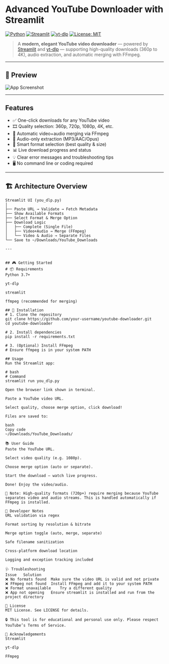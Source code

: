 #  Advanced YouTube Downloader with Streamlit

[![Python](https://img.shields.io/badge/python-3.7%2B-blue.svg)](https://www.python.org/downloads/)
[![Streamlit](https://img.shields.io/badge/built%20with-Streamlit-orange)](https://streamlit.io)
[![yt-dlp](https://img.shields.io/badge/yt--dlp-supported-yellowgreen)](https://github.com/yt-dlp/yt-dlp)
[![License: MIT](https://img.shields.io/badge/license-MIT-lightgrey.svg)](LICENSE)

> A **modern, elegant YouTube video downloader** — powered by [Streamlit](https://streamlit.io) and [yt-dlp](https://github.com/yt-dlp/yt-dlp) — supporting high-quality downloads (360p to 4K), audio extraction, and automatic merging with FFmpeg.

---

## 📸 Preview

<!-- Replace the below link with an actual screenshot -->
![App Screenshot](https://user-images.githubusercontent.com/your-username/demo-screenshot.png)

---

##  Features

- ✅ One-click downloads for any YouTube video
- 🎞️ Quality selection: 360p, 720p, 1080p, 4K, etc.
- 🔄 Automatic video+audio merging via FFmpeg
- 🎵 Audio-only extraction (MP3/AAC/Opus)
- 🧠 Smart format selection (best quality & size)
- 📊 Live download progress and status
- 💡 Clear error messages and troubleshooting tips
- 🖥️ No command line or coding required

---

## 🏗️ Architecture Overview

```plaintext
Streamlit UI (you_dlp.py)
│
├── Paste URL → Validate → Fetch Metadata
├── Show Available Formats
├── Select Format & Merge Option
├── Download Logic
│   ├── Complete (Single File)
│   ├── Video+Audio → Merge (FFmpeg)
│   └── Video & Audio → Separate Files
└── Save to ~/Downloads/YouTube_Downloads

---


## 🎮 Getting Started
# 📦 Requirements
Python 3.7+

yt-dlp

streamlit

ffmpeg (recommended for merging)

## 🔧 Installation
# 1. Clone the repository
git clone https://github.com/your-username/youtube-downloader.git
cd youtube-downloader

# 2. Install dependencies
pip install -r requirements.txt

# 3. (Optional) Install FFmpeg
# Ensure ffmpeg is in your system PATH

## Usage
Run the Streamlit app:

# bash
# Command 
streamlit run you_dlp.py

Open the browser link shown in terminal.

Paste a YouTube video URL.

Select quality, choose merge option, click download!

Files are saved to:

bash
Copy code
~/Downloads/YouTube_Downloads/

📚 User Guide
Paste the YouTube URL.

Select video quality (e.g. 1080p).

Choose merge option (auto or separate).

Start the download — watch live progress.

Done! Enjoy the video/audio.

🧠 Note: High-quality formats (720p+) require merging because YouTube separates video and audio streams. This is handled automatically if FFmpeg is installed.

🧪 Developer Notes
URL validation via regex

Format sorting by resolution & bitrate

Merge option toggle (auto, merge, separate)

Safe filename sanitization

Cross-platform download location

Logging and exception tracking included

🩺 Troubleshooting
Issue	Solution
❌ No formats found	Make sure the video URL is valid and not private
❌ FFmpeg not found	Install FFmpeg and add it to your system PATH
❌ Format unavailable	Try a different quality
❌ App not opening	Ensure streamlit is installed and run from the project directory

📜 License
MIT License. See LICENSE for details.

🔒 This tool is for educational and personal use only. Please respect YouTube’s Terms of Service.

🙌 Acknowledgements
Streamlit

yt-dlp

FFmpeg

